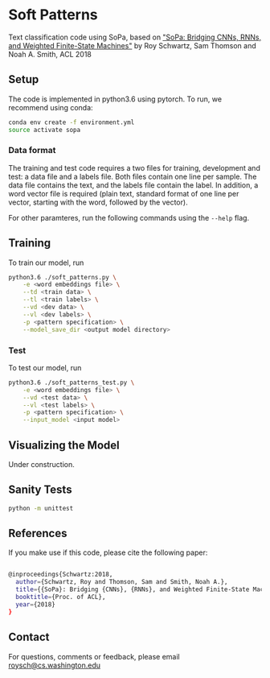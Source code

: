 # Soft Patterns
Text classification code using SoPa, based on ["SoPa: Bridging CNNs, RNNs, and Weighted Finite-State Machines"](https://arxiv.org/) by Roy Schwartz, Sam Thomson and Noah A. Smith, ACL 2018


## Setup

The code is implemented in python3.6 using pytorch. To run, we recommend using conda:

```bash
conda env create -f environment.yml
source activate sopa
```

### Data format
The training and test code requires a two files for training, development and test: a data file and a labels file.
Both files contain one line per sample. The data file contains the text, and the labels file contain the label.
In addition, a word vector file is required (plain text, standard format of one line per vector, starting with the word, followed by the vector).

For other paramteres, run the following commands using the ```--help``` flag.

## Training

To train our model, run

```bash
python3.6 ./soft_patterns.py \
    -e <word embeddings file> \
    --td <train data> \
    --tl <train labels> \
    --vd <dev data> \
    --vl <dev labels> \
    -p <pattern specification> \
    --model_save_dir <output model directory>
```

### Test
To test our model, run

```bash
python3.6 ./soft_patterns_test.py \
    -e <word embeddings file> \
    --vd <test data> \
    --vl <test labels> \
    -p <pattern specification> \
    --input_model <input model>
```


## Visualizing the Model
Under construction.

## Sanity Tests

```bash
python -m unittest
```

## References
If you make use if this code, please cite the following paper:

```bash

@inproceedings{Schwartz:2018,
  author={Schwartz, Roy and Thomson, Sam and Smith, Noah A.},
  title={{SoPa}: Bridging {CNNs}, {RNNs}, and Weighted Finite-State Machines},
  booktitle={Proc. of ACL},
  year={2018}
}
```

## Contact

For questions, comments or feedback, please email roysch@cs.washington.edu

